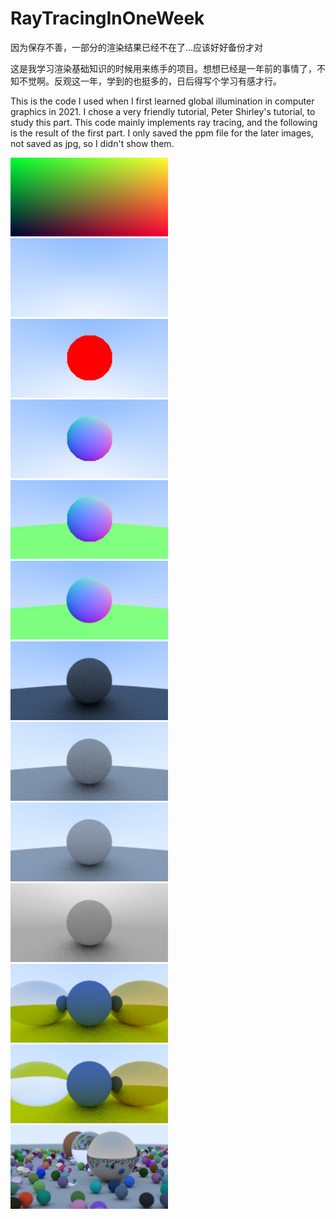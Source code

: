 # RayTracingInOneWeek
因为保存不善，一部分的渲染结果已经不在了...应该好好备份才对

这是我学习渲染基础知识的时候用来练手的项目。想想已经是一年前的事情了，不知不觉啊。反观这一年，学到的也挺多的，日后得写个学习有感才行。

This is the code I used when I first learned global illumination in computer graphics in 2021. I chose a very friendly tutorial, Peter Shirley's tutorial, to study this part. This code mainly implements ray tracing, and the following is the result of the first part. I only saved the ppm file for the later images, not saved as jpg, so I didn't show them.

<img decoding="async" src="https://github.com/Cavers-Chen/RayTracingInOneWeek/blob/main/OneWeekendRayTracingWorks/Part1/picture1.jpg" width="50%">

<img decoding="async" src="https://github.com/Cavers-Chen/RayTracingInOneWeek/blob/main/OneWeekendRayTracingWorks/Part1/picture2.jpg" width="50%">

<img decoding="async" src="https://github.com/Cavers-Chen/RayTracingInOneWeek/blob/main/OneWeekendRayTracingWorks/Part1/picture3.jpg" width="50%">

<img decoding="async" src="https://github.com/Cavers-Chen/RayTracingInOneWeek/blob/main/OneWeekendRayTracingWorks/Part1/picture4.jpg" width="50%">

<img decoding="async" src="https://github.com/Cavers-Chen/RayTracingInOneWeek/blob/main/OneWeekendRayTracingWorks/Part1/picture5.jpg" width="50%">

<img decoding="async" src="https://github.com/Cavers-Chen/RayTracingInOneWeek/blob/main/OneWeekendRayTracingWorks/Part1/picture6.jpg" width="50%">

<img decoding="async" src="https://github.com/Cavers-Chen/RayTracingInOneWeek/blob/main/OneWeekendRayTracingWorks/Part1/picture7.jpg" width="50%">

<img decoding="async" src="https://github.com/Cavers-Chen/RayTracingInOneWeek/blob/main/OneWeekendRayTracingWorks/Part1/picture8.jpg" width="50%">

<img decoding="async" src="https://github.com/Cavers-Chen/RayTracingInOneWeek/blob/main/OneWeekendRayTracingWorks/Part1/picture8_2.jpg" width="50%">

<img decoding="async" src="https://github.com/Cavers-Chen/RayTracingInOneWeek/blob/main/OneWeekendRayTracingWorks/Part1/picture8_3.jpg" width="50%">

<img decoding="async" src="https://github.com/Cavers-Chen/RayTracingInOneWeek/blob/main/OneWeekendRayTracingWorks/Part1/picture9.jpg" width="50%">

<img decoding="async" src="https://github.com/Cavers-Chen/RayTracingInOneWeek/blob/main/OneWeekendRayTracingWorks/Part1/picture10.jpg" width="50%">

<img decoding="async" src="https://github.com/Cavers-Chen/RayTracingInOneWeek/blob/main/OneWeekendRayTracingWorks/Part1/picture12.jpg" width="50%">
